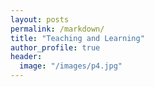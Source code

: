 ```yaml
---
layout: posts
permalink: /markdown/
title: "Teaching and Learning"
author_profile: true
header:
  image: "/images/p4.jpg"
---
```



